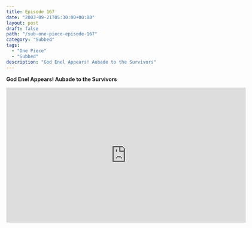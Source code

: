 ```yaml
---
title: Episode 167
date: "2003-09-21T05:30:00+00:00"
layout: post
draft: false
path: "/sub-one-piece-episode-167"
category: "Subbed"
tags:
  - "One Piece"
  - "Subbed"
description: "God Enel Appears! Aubade to the Survivors"
---
```


**God Enel Appears! Aubade to the Survivors**

<iframe width="640" height="360" src="https://www.rapidvideo.com/e/FXQEE2ZRB7" frameborder="0" marginwidth=0 marginheight=0 scrolling=no allowfullscreen></iframe>


